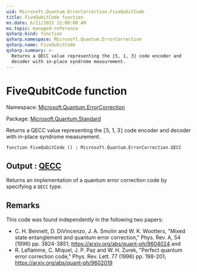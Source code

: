 ```yaml
---
uid: Microsoft.Quantum.ErrorCorrection.FiveQubitCode
title: FiveQubitCode function
ms.date: 6/21/2021 12:00:00 AM
ms.topic: managed-reference
qsharp.kind: function
qsharp.namespace: Microsoft.Quantum.ErrorCorrection
qsharp.name: FiveQubitCode
qsharp.summary: >-
  Returns a QECC value representing the ⟦5, 1, 3⟧ code encoder and
  decoder with in-place syndrome measurement.
---
```


# FiveQubitCode function

Namespace: [Microsoft.Quantum.ErrorCorrection](xref:Microsoft.Quantum.ErrorCorrection)

Package: [Microsoft.Quantum.Standard](https://nuget.org/packages/Microsoft.Quantum.Standard)


Returns a QECC value representing the ⟦5, 1, 3⟧ code encoder anddecoder with in-place syndrome measurement.

```qsharp
function FiveQubitCode () : Microsoft.Quantum.ErrorCorrection.QECC
```


## Output : [QECC](xref:Microsoft.Quantum.ErrorCorrection.QECC)

Returns an implementation of a quantum error correction code byspecifying a `QECC` type.

## Remarks

This code was found independently in the following two papers:- C. H. Bennett, D. DiVincenzo, J. A. Smolin and W. K. Wootters, "Mixed state entanglement and quantum error correction," Phys. Rev. A, 54 (1996) pp. 3824-3851; https://arxiv.org/abs/quant-ph/9604024 and- R. Laflamme, C. Miquel, J. P. Paz and W. H. Zurek, "Perfect quantum error correction code," Phys. Rev. Lett. 77 (1996) pp. 198-201; https://arxiv.org/abs/quant-ph/9602019